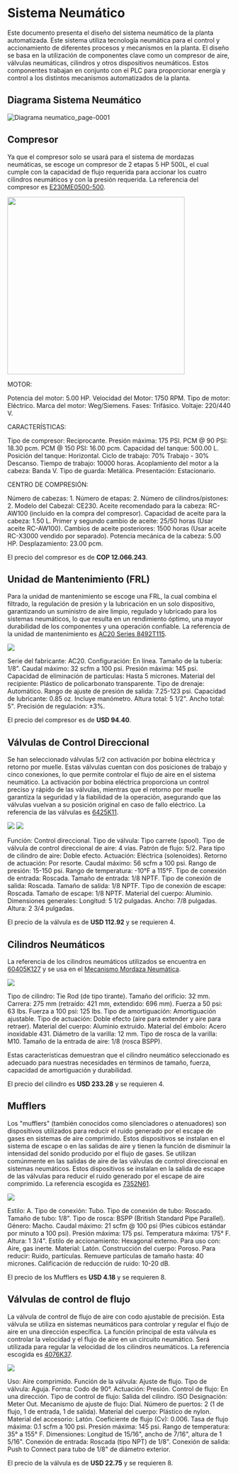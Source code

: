 # Sistema Neumático
Este documento presenta el diseño del sistema neumático de la planta automatizada. Este sistema utiliza tecnología neumática para el control y accionamiento 
de diferentes procesos y mecanismos en la planta. El diseño se basa en la utilización de componentes clave como un compresor de aire, válvulas neumáticas, 
cilindros y otros dispositivos neumáticos. Estos componentes trabajan en conjunto con el PLC para proporcionar energía y control a los distintos mecanismos 
automatizados de la planta.

## Diagrama Sistema Neumático
![Diagrama neumatico_page-0001](https://github.com/APM-Kullu/Project/assets/42346345/26222e50-c0c4-49e7-a6ca-bb3b0fb1604f)

## Compresor
Ya que el compresor solo se usará para el sistema de mordazas neumáticas, se escoge un compresor de 2 etapas 5 HP 500L, el cual cumple con la capacidad de flujo
requerida para accionar los cuatro cilindros neumáticos y con la presión requerida. La referencia del compresor es 
[E230ME0500-500](https://www.evans.com.co/producto/compresor-aire-lubricado-2-etapas-5-hp-motor-electrico-tanque-500-litros-175-psi-e230me0500-500/).

<img src="https://sp-ao.shortpixel.ai/client/to_auto,q_glossy,ret_img,w_450,h_450/https://www.evans.com.co/wp-content/uploads/2017/06/Compresores_EVANS_E230ME0500_500_1L_50.jpg" width="400">

MOTOR:

Potencia del motor: 5.00 HP.
Velocidad del Motor: 1750 RPM.
Tipo de motor: Eléctrico.
Marca del motor: Weg/Siemens.
Fases: Trifásico.
Voltaje: 220/440 V.

CARACTERÍSTICAS:

Tipo de compresor: Reciprocante.
Presión máxima: 175 PSI.
PCM @ 90 PSI: 18.30 pcm.
PCM @ 150 PSI: 16.00 pcm.
Capacidad del tanque: 500.00 L.
Posición del tanque: Horizontal.
Ciclo de trabajo: 70% Trabajo - 30% Descanso.
Tiempo de trabajo: 10000 horas.
Acoplamiento del motor a la cabeza: Banda V.
Tipo de guarda: Metálica.
Presentación: Estacionario.

CENTRO DE COMPRESIÓN:

Número de cabezas: 1.
Número de etapas: 2.
Número de cilindros/pistones: 2.
Modelo del Cabezal: CE230.
Aceite recomendado para la cabeza: RC-AW100 (incluido en la compra del compresor).
Capacidad de aceite para la cabeza: 1.50 L.
Primer y segundo cambio de aceite: 25/50 horas (Usar aceite RC-AW100).
Cambios de aceite posteriores: 1500 horas (Usar aceite RC-X3000 vendido por separado).
Potencia mecánica de la cabeza: 5.00 HP.
Desplazamiento: 23.00 pcm.

El precio del compresor es de **COP 12.066.243**. 

## Unidad de Mantenimiento (FRL)

Para la unidad de mantenimiento se escoge una FRL, la cual combina el filtrado, la regulación de presión y la lubricación en un solo dispositivo, 
garantizando un suministro de aire limpio, regulado y lubricado para los sistemas neumáticos, lo que resulta en un rendimiento óptimo, una mayor durabilidad 
de los componentes y una operación confiable. La referencia de la unidad de mantenimiento es [AC20 Series 8492T115](https://www.mcmaster.com/8492T115/).

<img src="https://www.mcmaster.com/mvD/Contents/gfx/ImageCache/849/8492t2-@1x_636987887154604691.png?ver=ImageNotFound">

Serie del fabricante: AC20.
Configuración: En línea.
Tamaño de la tubería: 1/8".
Caudal máximo: 32 scfm a 100 psi.
Presión máxima: 145 psi.
Capacidad de eliminación de partículas: Hasta 5 micrones.
Material del recipiente: Plástico de policarbonato transparente.
Tipo de drenaje: Automático.
Rango de ajuste de presión de salida: 7.25-123 psi.
Capacidad de lubricante: 0.85 oz.
Incluye manómetro.
Altura total: 5 1/2".
Ancho total: 5".
Precisión de regulación: ±3%.

El precio del compresor es de **USD 94.40**.

## Válvulas de Control Direccional

Se han seleccionado válvulas 5/2 con activación por bobina eléctrica y retorno por muelle. Estas válvulas cuentan con dos posiciones de trabajo y cinco conexiones, lo que permite controlar el flujo de aire en el sistema neumático. La activación por bobina eléctrica proporciona un control preciso y rápido de las válvulas, mientras que el retorno por muelle garantiza la seguridad y la fiabilidad de la operación, asegurando que las válvulas vuelvan a su posición original en caso de fallo eléctrico. La referencia de las válvulas es [6425K11](https://www.mcmaster.com/6425K11/).

<img src="https://www.mcmaster.com/mvD/Contents/gfx/ImageCache/642/6425k132-@1x_636881540402220587.png?ver=ImageNotFound">
<img src="https://www.mcmaster.com/mvD/Contents/gfx/ImageCache/c03/c03a-E5l1-digital-master1551986280-p9@1x_636874820347248581.png?ver=ImageNotFound">

Función: Control direccional.
Tipo de válvula: Tipo carrete (spool).
Tipo de válvula de control direccional de aire: 4 vías.
Patrón de flujo: 5/2.
Para tipo de cilindro de aire: Doble efecto.
Actuación: Eléctrica (solenoides).
Retorno de actuación: Por resorte.
Caudal máximo: 56 scfm a 100 psi.
Rango de presión: 15-150 psi.
Rango de temperatura: -10°F a 115°F.
Tipo de conexión de entrada: Roscada.
Tamaño de entrada: 1/8 NPTF.
Tipo de conexión de salida: Roscada.
Tamaño de salida: 1/8 NPTF.
Tipo de conexión de escape: Roscada.
Tamaño de escape: 1/8 NPTF.
Material del cuerpo: Aluminio.
Dimensiones generales:
Longitud: 5 1/2 pulgadas.
Ancho: 7/8 pulgadas.
Altura: 2 3/4 pulgadas.

El precio de la válvula es de **USD 112.92** y se requieren 4.

## Cilindros Neumáticos 

La referencia de los cilindros neumáticos utilizados se encuentra en [60405K127](https://www.mcmaster.com/60405K127/) y se usa en el 
[Mecanismo Mordaza Neumática](MecanismoMordazaNeumatica.md). 

<img src="https://www.mcmaster.com/mvD/Contents/gfx/ImageCache/640/6402t811-1647969487-p9@1x_637835482946000001.png?ver=ImageNotFound">

Tipo de cilindro: Tie Rod (de tipo tirante).
Tamaño del orificio: 32 mm.
Carrera: 275 mm (retraído: 421 mm, extendido: 696 mm).
Fuerza a 50 psi: 63 lbs.
Fuerza a 100 psi: 125 lbs.
Tipo de amortiguación: Amortiguación ajustable.
Tipo de actuación: Doble efecto (aire para extender y aire para retraer).
Material del cuerpo: Aluminio extruido.
Material del émbolo: Acero inoxidable 431.
Diámetro de la varilla: 12 mm.
Tipo de rosca de la varilla: M10.
Tamaño de la entrada de aire: 1/8 (rosca BSPP).

Estas características demuestran que el cilindro neumático seleccionado es adecuado para nuestras necesidades en términos de tamaño, fuerza, capacidad de amortiguación y durabilidad.

El precio del cilindro es **USD 233.28** y se requieren 4.

## Mufflers

Los "mufflers" (también conocidos como silenciadores o atenuadores) son dispositivos utilizados para reducir el ruido generado por el escape de gases en sistemas de aire comprimido. Estos dispositivos se instalan en el sistema de escape o en las salidas de aire y tienen la función de disminuir la intensidad del sonido producido por el flujo de gases. Se utilizan comúnmente en las salidas de aire de las válvulas de control direccional en sistemas neumáticos. Estos dispositivos se instalan en la salida de escape de las válvulas para reducir el ruido generado por el escape de aire comprimido. La referencia escogida es [7352N61](https://www.mcmaster.com/7352N61/).

<img src="https://www.mcmaster.com/mvD/Contents/gfx/ImageCache/735/7352N61multipositive_top_positive_right_washer_1614256045_192@1x_637498313096587939.png?ver=ImageNotFound">

Estilo: A.
Tipo de conexión: Tubo.
Tipo de conexión de tubo: Roscado.
Tamaño de tubo: 1/8".
Tipo de rosca: BSPP (British Standard Pipe Parallel).
Género: Macho.
Caudal máximo: 21 scfm @ 100 psi (Pies cúbicos estándar por minuto a 100 psi).
Presión máxima: 175 psi.
Temperatura máxima: 175° F.
Altura: 1 3/4".
Estilo de accionamiento: Hexagonal externo.
Para uso con: Aire, gas inerte.
Material: Latón.
Construcción del cuerpo: Poroso.
Para reducir: Ruido, partículas.
Remueve partículas de tamaño hasta: 40 micrones.
Calificación de reducción de ruido: 10-20 dB.

El precio de los Mufflers es **USD 4.18** y se requieren 8. 

## Válvulas de control de flujo

La válvula de control de flujo de aire con codo ajustable de precisión. Esta válvula se utiliza en sistemas neumáticos para controlar y regular el flujo de aire en una dirección específica. La función principal de esta válvula es controlar la velocidad y el flujo de aire en un circuito neumático. Será utilizada para regular la velocidad de los cilindros neumáticos. La referencia escogida es [4076K37](https://www.mcmaster.com/4076K37/).

<img src="https://www.mcmaster.com/mvD/Contents/gfx/ImageCache/407/4076k28--885391fc6361560182088-p9@1x_636957609029154304.png?ver=ImageNotFound">

Uso: Aire comprimido.
Función de la válvula: Ajuste de flujo.
Tipo de válvula: Aguja.
Forma: Codo de 90°.
Actuación: Presión.
Control de flujo: En una dirección.
Tipo de control de flujo: Salida del cilindro.
ISO Designación: Meter Out.
Mecanismo de ajuste de flujo: Dial.
Número de puertos: 2 (1 de flujo, 1 de entrada, 1 de salida).
Material del cuerpo: Plástico de nylon.
Material del accesorio: Latón.
Coeficiente de flujo (Cv): 0.006.
Tasa de flujo máxima: 0.1 scfm a 100 psi.
Presión máxima: 145 psi.
Rango de temperatura: 35° a 155° F.
Dimensiones: Longitud de 15/16", ancho de 7/16", altura de 1 5/16".
Conexión de entrada: Roscada (tipo NPT) de 1/8".
Conexión de salida: Push to Connect para tubo de 1/8" de diámetro exterior.

El precio de la válvula es de **USD 22.75** y se requieren 8.
